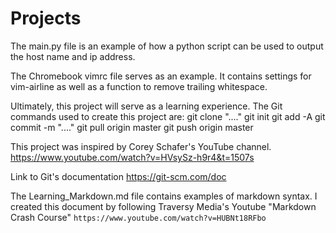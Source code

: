 # Projects
The main.py file is an example of how a python script can be used to output the host name and ip address.

The Chromebook vimrc file serves as an example. It contains settings for vim-airline as well as a function to remove trailing whitespace.

Ultimately, this project will serve as a learning experience. The Git commands used to create this project are:
	git clone "...."
	git init
	git add -A
	git commit -m "...."
	git pull origin master
	git push origin master

This project was inspired by Corey Schafer's YouTube channel. 
https://www.youtube.com/watch?v=HVsySz-h9r4&t=1507s 

Link to Git's documentation
https://git-scm.com/doc

The Learning_Markdown.md file contains examples of markdown syntax. I created this document by following Traversy Media's Youtube "Markdown Crash Course" ```https://www.youtube.com/watch?v=HUBNt18RFbo```

